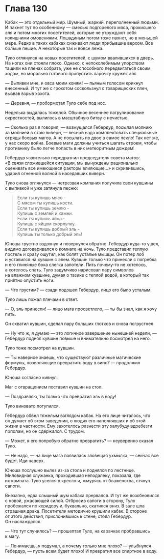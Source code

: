 # Глава 130

Кабак — это отдельный мир. Шумный, жаркий, переполненный людьми. И пахнет тут по особенному — смесью подгорелого мяса, прокисшего эля и потом многих посетителей, которые не утруждают себя излишними омовениями. Лошадиным потом тоже пахнет, но в меньшей мере. Редко в таких кабаках сиживают люди прибывшие верхом. Все больше пешие. А некоторые так и вовсе лежа.

Туло оглянулся на новых посетителей, с шумом ввалившихся в дверь. На ногах они стояли плохо. Однако, с непоколебимым упорством тащили на плечах собрата, уже не способного передвигаться своим ходом, но морально готового пропустить парочку кружек эля.

— Выпивки мне, и овса моим коням! — пьяным голосом крикнул внесенный. И тут же с грохотом соскользнул с товарищеских плеч, вызвав взрыв хохота. 

— Деревня, — пробормотал Туло себе под нос.

Неделька выдалась тяжелой. Обычное весеннее патрулирование окрестностей, вылилось в масштабную битву с нечистью. 

— Сколько раз я говорил, — возмущался Гебердур, посылая молнию за молнией в стаю виверн, — весной надо комплектовать специальные отряды боевых магов. А не посылать по двое в самое пекло! Так нет же, у нас скоро война. Боевые маги должны учиться шагать строем, чтобы противнику было легче попасть в них метеоритным дождем!

Гебердур язвительно передразнил председателя совета магов: «В связи сложившейся ситуации, мы вынуждены рационально оценивать все имеющиеся факторы влияющие...» и скривившись, ударил огненной волной в наседавших виверн.

Туло снова оглянулся — нетрезвая компания получила свои кувшины с выпивкой и уже затянула песню:

> Если ты купишь мясо -<br/>
> С мясом ты купишь кости.<br/>
> Если ты купишь землю -<br/>
> Купишь с землей и камни.<br/>
> Если ты купишь яйца -<br/>
> Купишь с яйцом скорлупку.<br/>
> Если ты купишь добрый эль -<br/>
> Купишь ты только добрый эль!<br/>

Юноша грустно вздохнул и повернулся обратно. Гебердур куда-то ушел, видимо договаривался о комнате на ночь. Туло представил теплую постель и сразу ощутил, как болят усталые мышцы. Он потер лоб и уставился на кувшин с элем. Кувшин только что принесли с погребка и его глиняные бока слегка запотели. Пить почему-то не хотелось, а хотелось спать. Туло задумчиво нарисовал пару символов на влажном кувшине, думая о тазике с теплой водой, в который так приятно опустить ноги. 

— Что грустим? — сзади подошел Гебердур, лицо его было усталым.

Туло лишь пожал плечами в ответ.

— О, эль принесли! — лицо мага просветлело, — ты бы знал, как я хочу пить.

Он схватил кувшин, сделал пару больших глотков и снова погрустнел.

— Ну что ж, я думаю — это логичное завершение нынешней недели, — Гебердур поднял кувшин повыше и внимательно посмотрел на него.

Туло тоже посмотрел на кувшин.

— Ты наверное знаешь, что существуют различные магические формулы, позволяющие превратить воду в вино? — продолжил Гебердур.

Юноша согласно кивнул.

Маг с отвращением поставил кувшин на стол.

— Поздравляю, ты только что превратил эль в воду! 

Туло виновато потупился.

Гебердур обвел тяжелым взглядом кабак. На его лице читалось, что он думает об этом заведении, о людях его наполнявших и об этой жизни в частности. Ему захотелось разнести эту халубуду вдребезги пополам, но он сдержался. С трудом. 

— Может, я его попробую обратно превратить? — неуверенно сказал Туло.

— Не надо, — на лице мага появилась зловещая ухмылка, — сейчас всё будет. Иди наверх.

Юноша послушно вылез из-за стола и поднялся по лестнице. Миловидная служанка, проходившая неподалеку, показала, где их комната. Туло уселся в кресло и, жмурясь от блаженства, стянул сапоги. 

Внезапно, едва слышный шум кабака прервался. И тут же возобновился с новой, ужасающей силой. Отбросив сапоги в сторону, Туло пробежался по коридору и, буквально, скатился вниз. В зале шла страшная драка. Посетители методично крушили кабак. В стороне от этого действия, прислонившись к стене, стоял Гебердур. Он наслаждался.

— Что тут случилось? — прошептал Туло, на карачках пробравшись к магу.

— Понимаешь, я подумал, а почему только мне плохо? — улыбнулся Гебердур, — пусть всем будет плохо! И превратил все спиртное в воду.


